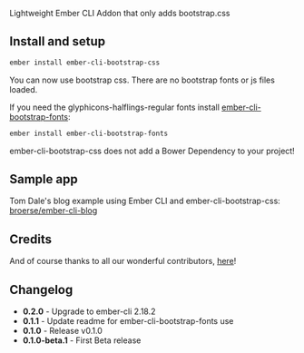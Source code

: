 
Lightweight Ember CLI Addon that only adds bootstrap.css

## Install and setup

```bash
ember install ember-cli-bootstrap-css
```

You can now use bootstrap css. There are no bootstrap fonts or js files loaded.

If you need the glyphicons-halflings-regular fonts install [ember-cli-bootstrap-fonts](https://github.com/martinic/ember-cli-bootstrap-fonts):

```bash
ember install ember-cli-bootstrap-fonts
```

ember-cli-bootstrap-css does not add a Bower Dependency to your project!

## Sample app

Tom Dale's blog example using Ember CLI and ember-cli-bootstrap-css: [broerse/ember-cli-blog](https://github.com/broerse/ember-cli-blog)

## Credits

And of course thanks to all our wonderful contributors, [here](https://github.com/martinic/ember-cli-bootstrap-css/graphs/contributors)!

## Changelog
* **0.2.0** - Upgrade to ember-cli 2.18.2
* **0.1.1** - Update readme for ember-cli-bootstrap-fonts use
* **0.1.0** - Release v0.1.0
* **0.1.0-beta.1** - First Beta release
